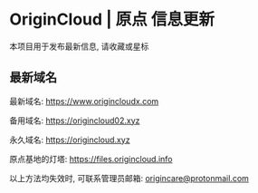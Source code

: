 # OriginCloud | 原点 信息更新
本项目用于发布最新信息, 请收藏或星标


## 最新域名

最新域名:
https://www.origincloudx.com

备用域名:
https://origincloud02.xyz

永久域名:
https://origincloud.xyz

原点基地的灯塔:
https://files.origincloud.info

以上方法均失效时, 可联系管理员邮箱:
origincare@protonmail.com

